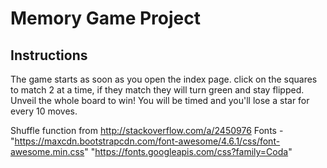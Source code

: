 # Memory Game Project

## Instructions

The game starts as soon as you open the index page.
click on the squares to match 2 at a time, if they match they will turn green and stay flipped.
Unveil the whole board to win!
You will be timed and you'll lose a star for every 10 moves.

Shuffle function from http://stackoverflow.com/a/2450976
Fonts -
"https://maxcdn.bootstrapcdn.com/font-awesome/4.6.1/css/font-awesome.min.css"
"https://fonts.googleapis.com/css?family=Coda"
